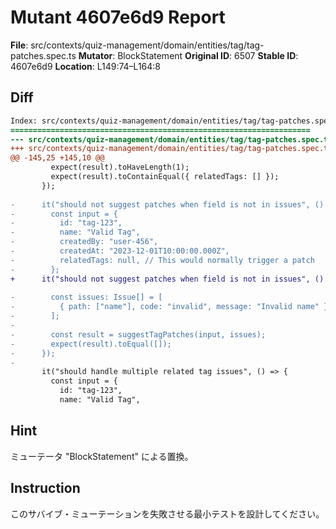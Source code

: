 # Mutant 4607e6d9 Report

**File**: src/contexts/quiz-management/domain/entities/tag/tag-patches.spec.ts
**Mutator**: BlockStatement
**Original ID**: 6507
**Stable ID**: 4607e6d9
**Location**: L149:74–L164:8

## Diff

```diff
Index: src/contexts/quiz-management/domain/entities/tag/tag-patches.spec.ts
===================================================================
--- src/contexts/quiz-management/domain/entities/tag/tag-patches.spec.ts	original
+++ src/contexts/quiz-management/domain/entities/tag/tag-patches.spec.ts	mutated #6507
@@ -145,25 +145,10 @@
         expect(result).toHaveLength(1);
         expect(result).toContainEqual({ relatedTags: [] });
       });
 
-      it("should not suggest patches when field is not in issues", () => {
-        const input = {
-          id: "tag-123",
-          name: "Valid Tag",
-          createdBy: "user-456",
-          createdAt: "2023-12-01T10:00:00.000Z",
-          relatedTags: null, // This would normally trigger a patch
-        };
+      it("should not suggest patches when field is not in issues", () => {});
 
-        const issues: Issue[] = [
-          { path: ["name"], code: "invalid", message: "Invalid name" }, // Different field
-        ];
-
-        const result = suggestTagPatches(input, issues);
-        expect(result).toEqual([]);
-      });
-
       it("should handle multiple related tag issues", () => {
         const input = {
           id: "tag-123",
           name: "Valid Tag",
```

## Hint

ミューテータ "BlockStatement" による置換。

## Instruction

このサバイブ・ミューテーションを失敗させる最小テストを設計してください。
